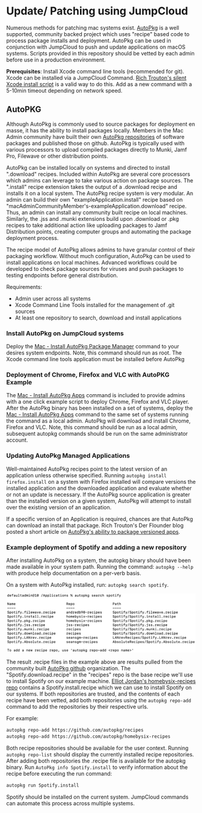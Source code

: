 # Update/ Patching using JumpCloud

Numerous methods for patching mac systems exist. [AutoPkg](https://github.com/autopkg/autopkg) is a well supported, community backed project which uses "recipe" based code to process package installs and deployment. AutoPkg can be used in conjunction with JumpCloud to push and update applications on macOS systems. Scripts provided in this repository should be vetted by each admin before use in a production environment.

**Prerequisites**: Install Xcode command line tools (recommended for git). Xcode can be installed via a JumpCloud Command. [Rich Trouton's silent Xcode install script](https://github.com/rtrouton/rtrouton_scripts/tree/master/rtrouton_scripts/install_xcode_command_line_tools) is a valid way to do this. Add as a new command with a 5-10min timeout depending on network speed.

## AutoPKG

Although AutoPkg is commonly used to source packages for deployment en masse, it has the ability to install packages locally. Members in the Mac Admin community have built their own [AutoPkg repositories](https://github.com/autopkg) of software packages and published those on github. AutoPkg is typically used with various processors to upload compiled packages directly to Munki, Jamf Pro, Filewave or other distribution points.

AutoPkg can be installed locally on systems and directed to install ".download" recipes. Included within AutoPkg are several core processors which admins can leverage to take various action on package sources. The ".install" recipe extension takes the output of a .download recipe and installs it on a local system. The AutoPkg recipe system is very modular. An admin can build their own "exampleApplication.install" recipe based on "macAdminCommunityMember's-exampleApplication.download" recipe. Thus, an admin can install any community built recipe on local machines. Similarly, the .jss and .munki extensions build upon .download or .pkg recipes to take additional action like uploading packages to Jamf Distribution points, creating computer groups and automating the package deployment process.

The recipe model of AutoPkg allows admins to have granular control of their packaging workflow. Without much configuration, AutoPkg can be used to install applications on local machines. Advanced workflows could be developed to check package sources for viruses and push packages to testing endpoints before general distribution.

Requirements:

* Admin user across all systems
* Xcode Command Line Tools installed for the management of .git sources
* At least one repository to search, download and install applications
  
### Install AutoPkg on JumpCloud systems

Deploy the [Mac - Install AutoPkg Package Manager](./Mac&#32;-&#32;Install&#32;AutoPkg&#32;Package&#32;Manager.md) command to your desires system endpoints. Note, this command should run as root. The Xcode command line tools application must be installed before AutoPkg

### Deployment of Chrome, Firefox and VLC with AutoPKG Example

The [Mac - Install AutoPkg Apps](Mac&#32;-&#32;Install&#32;Homebrew&#32;Apps.md) command is included to provide admins with a one click example script to deploy Chrome, Firefox and VLC player. After the AutoPkg binary has been installed on a set of systems, deploy the [Mac - Install AutoPkg Apps](Mac&#32;-&#32;Install&#32;Homebrew&#32;Apps.md) command to the same set of systems running the command as a local admin. AutoPkg will download and install Chrome, Firefox and VLC. Note, this command should be run as a local admin, subsequent autopkg commands should be run on the same administrator account.

### Updating AutoPkg Managed Applications

Well-maintained AutoPkg recipes point to the latest version of an application unless otherwise specified. Running `autopkg install firefox.install` on a system with Firefox installed will compare versions the installed application and the downloaded application and evaluate whether or not an update is necessary. If the AutoPkg source application is greater than the installed version on a given system, AutoPkg will attempt to install over the existing version of an application.

If a specific version of an Application is required, chances are that AutoPkg can download an install that package. Rich Trouton's Der Flounder blog posted a short  article on [AutoPkg's ability to package versioned apps](https://derflounder.wordpress.com/2013/11/10/using-autopkg-to-download-and-create-installers-for-firefox/).

### Example deployment of Spotify and adding a new repository

After installing AutoPkg on a system, the autopkg binary should have been made available in your system path. Running the command: `autopkg --help` with produce help documentation on a per-verb basis.

On a system with AutoPkg installed, run: `autopkg search spotify`.

![Spotify example](./images/spotify.png)

The result .recipe files in the example above are results pulled from the community built [AutoPkg github](https://github.com/autopkg) organization. The "Spotify.download.recipe" in the "recipes" repo is the base recipe we'll use to install Spotify on our example machine. [Elliot Jordan's homebysix-recipes repo](https://github.com/homebysix) contains a Spotify.install.recipe which we can use to install Spotify on our systems. If both repositories are trusted, and the contents of each recipe have been vetted, add both repositories using the `autopkg repo-add` command to add the repositories by their respective urls.

For example:

```bash
autopkg repo-add https://github.com/autopkg/recipes
autopkg repo-add https://github.com/autopkg/homebysix-recipes
```

Both recipe repositories should be available for the user context. Running `autopkg repo-list` should display the currently installed recipe repositories. After adding both repositories the .recipe file is available for the autopkg binary. Run `AutoPkg info Spotify.install` to verify information about the recipe before executing the run command:

```bash
autopkg run Spotify.install
```

Spotify should be installed on the current system. JumpCloud commands can automate this process across multiple systems.
